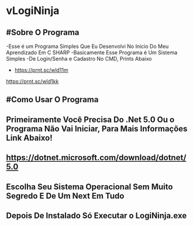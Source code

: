 # vLogiNinja

## #Sobre O Programa

-Esse é um Programa Simples Que Eu Desenvolvi No Inicio Do Meu Aprendizado Em C SHARP
-Basicamente Esse Programa é Um Sistema Simples
-De Login/Senha e Cadastro No CMD, Prints Abaixo

- https://prnt.sc/wld11m

https://prnt.sc/wld1kk

## #Como Usar O Programa

## Primeiramente Você Precisa Do .Net 5.0 Ou o Programa Não Vai Iniciar, Para Mais Informações Link Abaixo!

## https://dotnet.microsoft.com/download/dotnet/5.0

## Escolha Seu Sistema Operacional Sem Muito Segredo E De Um Next Em Tudo

## Depois De Instalado Só Executar o LogiNinja.exe
